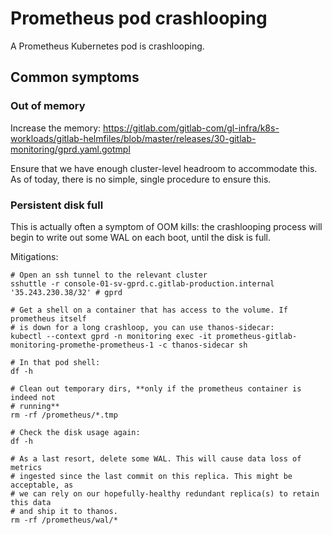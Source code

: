 # Prometheus pod crashlooping

A Prometheus Kubernetes pod is crashlooping.

## Common symptoms

### Out of memory

Increase the memory: https://gitlab.com/gitlab-com/gl-infra/k8s-workloads/gitlab-helmfiles/blob/master/releases/30-gitlab-monitoring/gprd.yaml.gotmpl

Ensure that we have enough cluster-level headroom to accommodate this. As of
today, there is no simple, single procedure to ensure this.

### Persistent disk full

This is actually often a symptom of OOM kills: the crashlooping process will
begin to write out some WAL on each boot, until the disk is full.

Mitigations:

```
# Open an ssh tunnel to the relevant cluster
sshuttle -r console-01-sv-gprd.c.gitlab-production.internal '35.243.230.38/32' # gprd

# Get a shell on a container that has access to the volume. If prometheus itself
# is down for a long crashloop, you can use thanos-sidecar:
kubectl --context gprd -n monitoring exec -it prometheus-gitlab-monitoring-promethe-prometheus-1 -c thanos-sidecar sh

# In that pod shell:
df -h

# Clean out temporary dirs, **only if the prometheus container is indeed not
# running**
rm -rf /prometheus/*.tmp

# Check the disk usage again:
df -h

# As a last resort, delete some WAL. This will cause data loss of metrics
# ingested since the last commit on this replica. This might be acceptable, as
# we can rely on our hopefully-healthy redundant replica(s) to retain this data
# and ship it to thanos.
rm -rf /prometheus/wal/*
```
